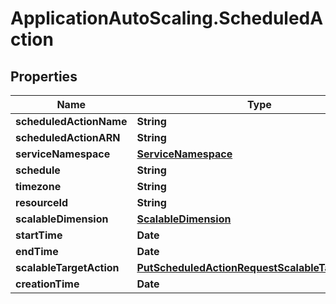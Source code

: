 # ApplicationAutoScaling.ScheduledAction

## Properties

Name | Type | Description | Notes
------------ | ------------- | ------------- | -------------
**scheduledActionName** | **String** |  | 
**scheduledActionARN** | **String** |  | 
**serviceNamespace** | [**ServiceNamespace**](ServiceNamespace.md) |  | 
**schedule** | **String** |  | 
**timezone** | **String** |  | [optional] 
**resourceId** | **String** |  | 
**scalableDimension** | [**ScalableDimension**](ScalableDimension.md) |  | [optional] 
**startTime** | **Date** |  | [optional] 
**endTime** | **Date** |  | [optional] 
**scalableTargetAction** | [**PutScheduledActionRequestScalableTargetAction**](PutScheduledActionRequestScalableTargetAction.md) |  | [optional] 
**creationTime** | **Date** |  | 


